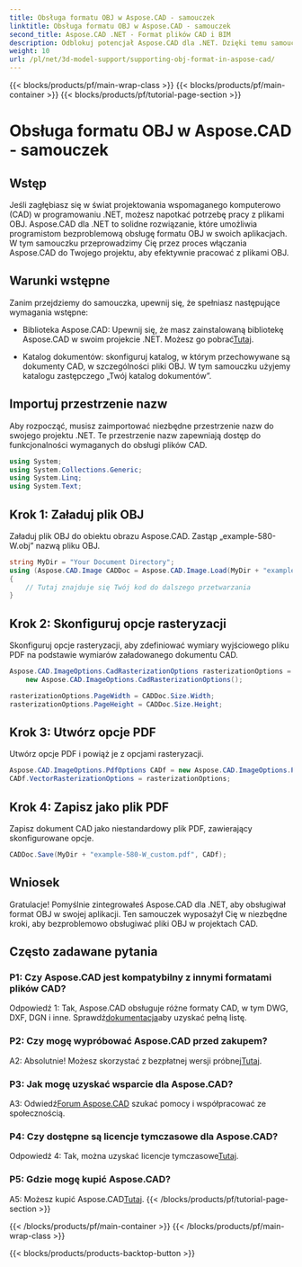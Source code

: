 ```yaml
---
title: Obsługa formatu OBJ w Aspose.CAD - samouczek
linktitle: Obsługa formatu OBJ w Aspose.CAD - samouczek
second_title: Aspose.CAD .NET - Format plików CAD i BIM
description: Odblokuj potencjał Aspose.CAD dla .NET. Dzięki temu samouczkowi krok po kroku dowiesz się, jak bezproblemowo obsługiwać format OBJ w aplikacjach CAD.
weight: 10
url: /pl/net/3d-model-support/supporting-obj-format-in-aspose-cad/
---
```


{{< blocks/products/pf/main-wrap-class >}}
{{< blocks/products/pf/main-container >}}
{{< blocks/products/pf/tutorial-page-section >}}

# Obsługa formatu OBJ w Aspose.CAD - samouczek

## Wstęp

Jeśli zagłębiasz się w świat projektowania wspomaganego komputerowo (CAD) w programowaniu .NET, możesz napotkać potrzebę pracy z plikami OBJ. Aspose.CAD dla .NET to solidne rozwiązanie, które umożliwia programistom bezproblemową obsługę formatu OBJ w swoich aplikacjach. W tym samouczku przeprowadzimy Cię przez proces włączania Aspose.CAD do Twojego projektu, aby efektywnie pracować z plikami OBJ.

## Warunki wstępne

Zanim przejdziemy do samouczka, upewnij się, że spełniasz następujące wymagania wstępne:

-  Biblioteka Aspose.CAD: Upewnij się, że masz zainstalowaną bibliotekę Aspose.CAD w swoim projekcie .NET. Możesz go pobrać[Tutaj](https://releases.aspose.com/cad/net/).

- Katalog dokumentów: skonfiguruj katalog, w którym przechowywane są dokumenty CAD, w szczególności pliki OBJ. W tym samouczku użyjemy katalogu zastępczego „Twój katalog dokumentów”.

## Importuj przestrzenie nazw

Aby rozpocząć, musisz zaimportować niezbędne przestrzenie nazw do swojego projektu .NET. Te przestrzenie nazw zapewniają dostęp do funkcjonalności wymaganych do obsługi plików CAD.

```csharp
using System;
using System.Collections.Generic;
using System.Linq;
using System.Text;
```


## Krok 1: Załaduj plik OBJ

Załaduj plik OBJ do obiektu obrazu Aspose.CAD. Zastąp „example-580-W.obj” nazwą pliku OBJ.

```csharp
string MyDir = "Your Document Directory";
using (Aspose.CAD.Image CADDoc = Aspose.CAD.Image.Load(MyDir + "example-580-W.obj"))
{
    // Tutaj znajduje się Twój kod do dalszego przetwarzania
}
```

## Krok 2: Skonfiguruj opcje rasteryzacji

Skonfiguruj opcje rasteryzacji, aby zdefiniować wymiary wyjściowego pliku PDF na podstawie wymiarów załadowanego dokumentu CAD.

```csharp
Aspose.CAD.ImageOptions.CadRasterizationOptions rasterizationOptions =
    new Aspose.CAD.ImageOptions.CadRasterizationOptions();

rasterizationOptions.PageWidth = CADDoc.Size.Width;
rasterizationOptions.PageHeight = CADDoc.Size.Height;
```

## Krok 3: Utwórz opcje PDF

Utwórz opcje PDF i powiąż je z opcjami rasteryzacji.

```csharp
Aspose.CAD.ImageOptions.PdfOptions CADf = new Aspose.CAD.ImageOptions.PdfOptions();
CADf.VectorRasterizationOptions = rasterizationOptions;
```

## Krok 4: Zapisz jako plik PDF

Zapisz dokument CAD jako niestandardowy plik PDF, zawierający skonfigurowane opcje.

```csharp
CADDoc.Save(MyDir + "example-580-W_custom.pdf", CADf);
```

## Wniosek

Gratulacje! Pomyślnie zintegrowałeś Aspose.CAD dla .NET, aby obsługiwał format OBJ w swojej aplikacji. Ten samouczek wyposażył Cię w niezbędne kroki, aby bezproblemowo obsługiwać pliki OBJ w projektach CAD.

## Często zadawane pytania

### P1: Czy Aspose.CAD jest kompatybilny z innymi formatami plików CAD?

 Odpowiedź 1: Tak, Aspose.CAD obsługuje różne formaty CAD, w tym DWG, DXF, DGN i inne. Sprawdź[dokumentacja](https://reference.aspose.com/cad/net/)aby uzyskać pełną listę.

### P2: Czy mogę wypróbować Aspose.CAD przed zakupem?

 A2: Absolutnie! Możesz skorzystać z bezpłatnej wersji próbnej[Tutaj](https://releases.aspose.com/).

### P3: Jak mogę uzyskać wsparcie dla Aspose.CAD?

 A3: Odwiedź[Forum Aspose.CAD](https://forum.aspose.com/c/cad/19) szukać pomocy i współpracować ze społecznością.

### P4: Czy dostępne są licencje tymczasowe dla Aspose.CAD?

 Odpowiedź 4: Tak, można uzyskać licencje tymczasowe[Tutaj](https://purchase.aspose.com/temporary-license/).

### P5: Gdzie mogę kupić Aspose.CAD?

 A5: Możesz kupić Aspose.CAD[Tutaj](https://purchase.aspose.com/buy).
{{< /blocks/products/pf/tutorial-page-section >}}

{{< /blocks/products/pf/main-container >}}
{{< /blocks/products/pf/main-wrap-class >}}

{{< blocks/products/products-backtop-button >}}
